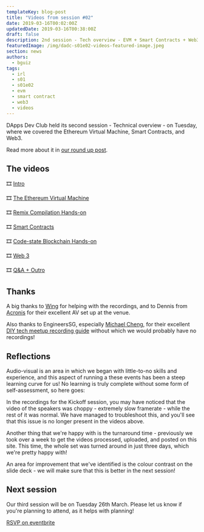 ```yaml
---
templateKey: blog-post
title: "Videos from session #02"
date: 2019-03-16T00:02:00Z
updatedDate: 2019-03-16T00:38:00Z
draft: false
description: 2nd session - Tech overview - EVM + Smart Contracts + Web3 - Videos
featuredImage: /img/dadc-s01e02-videos-featured-image.jpeg
section: news
authors:
  - bguiz
tags:
  - irl
  - s01
  - s01e02
  - evm
  - smart contract
  - web3
  - videos
---
```


DApps Dev Club held its second session - Technical overview - on Tuesday,
where we covered the Ethereum Virtual Machine, Smart Contracts, and Web3.

Read more about it in
[our round up post](https://dappsdev.org/blog/2019-03-14-dapps-dev-club-2nd-session-roundup/).

<!-- excerpt -->

## The videos

🎞 [Intro](https://www.youtube.com/watch?v=c1gON_McTSk)

🎞 [The Ethereum Virtual Machine](https://www.youtube.com/watch?v=-8wVQEYdn8w)

🎞 [Remix Compilation Hands-on](https://www.youtube.com/watch?v=vXxcpeH5_1I)

🎞 [Smart Contracts](https://www.youtube.com/watch?v=IePpxZ6vYYw)

🎞 [Code-state Blockchain Hands-on](https://www.youtube.com/watch?v=y3S4xXYjMMs)

🎞 [Web 3](https://www.youtube.com/watch?v=MSDypiZRKWs)

🎞 [Q&amp;A + Outro](https://www.youtube.com/watch?v=wKnyKyWXhu0)

## Thanks

A big thanks to [Wing](https://www.thegeekwing.com/) for helping with the recordings,
and to Dennis from
[Acronis](https://www.acronis.com/)
for their excellent AV set up at the venue.

Also thanks to EngineersSG, especially
[Michael Cheng](http://coderkungfu.com),
for their excellent
[DIY tech meetup recording guide](https://github.com/engineersftw/gitwiki)
without which we would probably have no recordings!

## Reflections

Audio-visual is an area in which we began with little-to-no skills and experience,
and this aspect of running a these events has been a steep learning curve for us!
No learning is truly complete without some form of self-assessment, so here goes:

In the recordings for the Kickoff session, you may have noticed that the video
of the speakers was choppy - extremely slow framerate - while the rest of it was normal.
We have managed to troubleshoot this, and you'll see that this issue is no longer
present in the videos above.

Another thing that we're happy with is the turnaround time - previously we took
over a week to get the videos processed, uploaded, and posted on this site.
This time, the whole set was turned around in just three days, which we're
pretty happy with!

An area for improvement that we've identified is the colour contrast on the
slide deck - we will make sure that this is better in the next session!

## Next session

Our third session will be on Tuesday 26th March. Please let us know if you're 
planning to attend, as it helps with planning!

[RSVP on eventbrite](https://dappsdev-s01e03.eventbrite.com/)
